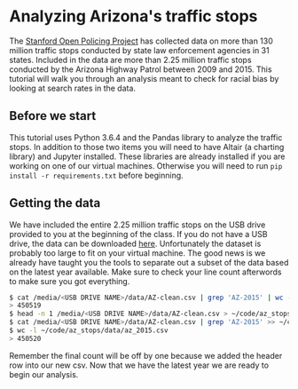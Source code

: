 # Analyzing Arizona's traffic stops

The [Stanford Open Policing Project](https://openpolicing.stanford.edu/) has collected data on more than 130 million traffic stops conducted by state law enforcement agencies in 31 states. Included in the data are more than 2.25 million traffic stops conducted by the Arizona Highway Patrol between 2009 and 2015. This tutorial will walk you through an analysis meant to check for racial bias by looking at search rates in the data.

## Before we start

This tutorial uses Python 3.6.4 and the Pandas library to analyze the traffic stops. In addition to those two items you will need to have Altair (a charting library) and Jupyter installed. These libraries are already installed if you are working on one of our virtual machines. Otherwise you will need to run `pip install -r requirements.txt` before beginning.

## Getting the data

We have included the entire 2.25 million traffic stops on the USB drive provided to you at the beginning of the class. If you do not have a USB drive, the data can be downloaded [here](https://stacks.stanford.edu/file/druid:py883nd2578/AZ-clean.csv.gz). Unfortunately the dataset is probably too large to fit on your virtual machine. The good news is we already have taught you the tools to separate out a subset of the data based on the latest year available. Make sure to check your line count afterwords to make sure you got everything.

```bash
$ cat /media/<USB DRIVE NAME>/data/AZ-clean.csv | grep 'AZ-2015' | wc -l
> 450519
$ head -n 1 /media/<USB DRIVE NAME>/data/AZ-clean.csv > ~/code/az_stops/data/az_2015.csv
$ cat /media/<USB DRIVE NAME>/data/AZ-clean.csv | grep 'AZ-2015' >> ~/code/az_stops/data/az_2015.csv
$ wc -l ~/code/az_stops/data/az_2015.csv
> 450520
```

Remember the final count will be off by one because we added the header row into our new csv. Now that we have the latest year we are ready to begin our analysis.
